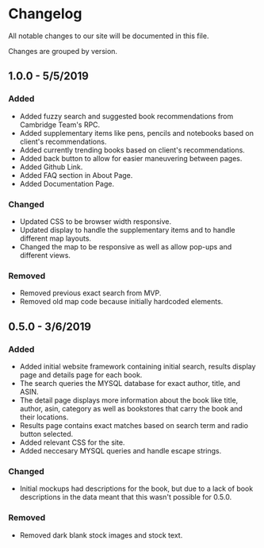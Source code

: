 # Changelog
All notable changes to our site will be documented in this file.

Changes are grouped by version.

## 1.0.0 - 5/5/2019
### Added
- Added fuzzy search and suggested book recommendations from Cambridge Team's RPC.
- Added supplementary items like pens, pencils and notebooks based on client's recommendations.
- Added currently trending books based on client's recommendations.
- Added back button to allow for easier maneuvering between pages.
- Added Github Link.
- Added FAQ section in About Page.
- Added Documentation Page.

### Changed
- Updated CSS to be browser width responsive.
- Updated display to handle the supplementary items and to handle different map layouts.
- Changed the map to be responsive as well as allow pop-ups and different views.

### Removed
- Removed previous exact search from MVP.
- Removed old map code because initially hardcoded elements.

## 0.5.0 - 3/6/2019
### Added
- Added initial website framework containing initial search, results display page and details page for each book.
- The search queries the MYSQL database for exact author, title, and ASIN.
- The detail page displays more information about the book like title, author, asin, category as well as bookstores that carry the book and their locations.
- Results page contains exact matches based on search term and radio button selected.
- Added relevant CSS for the site.
- Added neccesary MYSQL queries and handle escape strings.

### Changed
- Initial mockups had descriptions for the book, but due to a lack of book descriptions in the data meant that this wasn't possible for 0.5.0.

### Removed
- Removed dark blank stock images and stock text.
